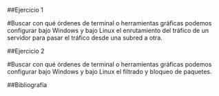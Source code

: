 ##Ejercicio 1

#Buscar con qué órdenes de terminal o herramientas gráficas podemos configurar bajo Windows y bajo Linux el enrutamiento del tráfico de un servidor para pasar el tráfico desde una subred a otra.



##Ejercicio 2

#Buscar con qué órdenes de terminal o herramientas gráficas podemos configurar bajo Windows y bajo Linux el filtrado y bloqueo de paquetes.



##Bibliografía
